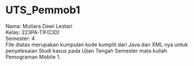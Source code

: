 # UTS_Pemmob1
Nama: Mutiara Dewi Lestari  
Kelas: 223PA-TIF(CID)  
Semester: 4  
File diatas merupakan kumpulan kode kumplit dari Java dan XML nya untuk penyelesaian Studi kasus pada Ujian Tengah Semester mata kuliah Pemograman Mobile 1.
